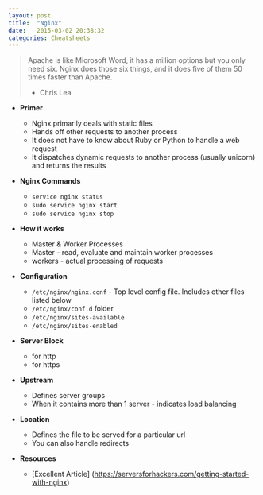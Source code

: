 ```yaml
---
layout: post
title:  "Nginx"
date:   2015-03-02 20:38:32
categories: Cheatsheets
---
```

> Apache is like Microsoft Word, it has a million options but you only need six. Nginx does those six things, and it does five of them 50 times faster than Apache.
> - Chris Lea

* __Primer__
  * Nginx primarily deals with static files
  * Hands off other requests to another process
  * It does not have to know about Ruby or Python to handle a web request
  * It dispatches dynamic requests to another process (usually unicorn) and returns the results

* __Nginx Commands__
  * `service nginx status`
  * `sudo service nginx start`
  * `sudo service nginx stop`

* __How it works__
  * Master & Worker Processes
  * Master - read, evaluate and maintain worker processes
  * workers - actual processing of requests

* __Configuration__
  * `/etc/nginx/nginx.conf` - Top level config file. Includes other files listed below
  * `/etc/nginx/conf.d` folder
  * `/etc/nginx/sites-available`
  * `/etc/nginx/sites-enabled`

* __Server Block__
  * for http 
  * for https

* __Upstream__
  * Defines server groups
  * When it contains more than 1 server - indicates load balancing

* __Location__
  * Defines the file to be served for a particular url
  * You can also handle redirects

* __Resources__
  * [Excellent Article] (https://serversforhackers.com/getting-started-with-nginx)
